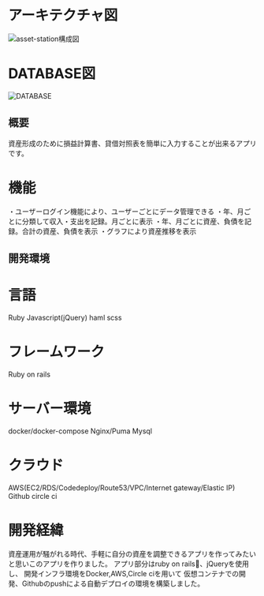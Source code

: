 # アーキテクチャ図
![asset-station構成図](https://user-images.githubusercontent.com/58078710/81828040-53a09800-9574-11ea-8a0e-76ea086c5038.png)

# DATABASE図
![DATABASE](https://user-images.githubusercontent.com/58078710/81919127-636eb980-9612-11ea-82e1-88a1f8098e2a.png)


## 概要
資産形成のために損益計算書、貸借対照表を簡単に入力することが出来るアプリです。
# 機能
・ユーザーログイン機能により、ユーザーごとにデータ管理できる
・年、月ごとに分類して収入・支出を記録。月ごとに表示
・年、月ごとに資産、負債を記録。合計の資産、負債を表示
・グラフにより資産推移を表示

## 開発環境

# 言語
Ruby
Javascript(jQuery)
haml
scss

# フレームワーク
Ruby on rails

# サーバー環境
docker/docker-compose
Nginx/Puma
Mysql

# クラウド
AWS(EC2/RDS/Codedeploy/Route53/VPC/Internet gateway/Elastic IP)
Github
circle ci

# 開発経緯
資産運用が騒がれる時代、手軽に自分の資産を調整できるアプリを作ってみたいと思いこのアプリを作りました。
アプリ部分はruby on rails、jQueryを使用し、
開発インフラ環境をDocker,AWS,Circle ciを用いて
仮想コンテナでの開発、Githubのpushによる自動デプロイの環境を構築しました。
